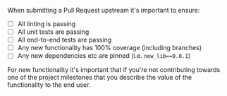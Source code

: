 When submitting a Pull Request upstream it's important to ensure:
- [ ] All linting is passing
- [ ] All unit tests are passing
- [ ] All end-to-end tests are passing
- [ ] Any new functionality has 100% coverage (including branches)
- [ ] Any new dependencies etc are pinned (i.e. `new_lib==0.0.1`)

For new functionality it's important that if you're not contributing towards one of the project milestones that you describe
the value of the functionality to the end user.
